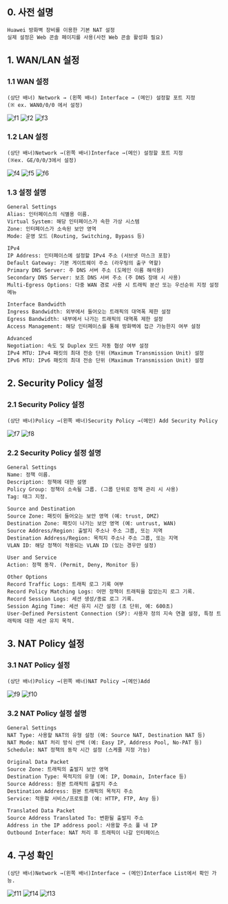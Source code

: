 ## 0. 사전 설명
```
Huawei 방화벽 장비를 이용한 기본 NAT 설정
실제 설정은 Web 콘솔 페이지를 사용(사전 Web 콘솔 활성화 필요)
```



## 1. WAN/LAN 설정
### 1.1 WAN 설정
```
(상단 배너) Network → (왼쪽 배너) Interface → (메인) 설정할 포트 지정
(※ ex. WAN0/0/0 에서 설정)
```
![f1](https://github.com/QubitSecurity/howto/blob/main/baremetal/Firewall/NAT%20Config/images/f1.png)
![f2](https://github.com/QubitSecurity/howto/blob/main/baremetal/Firewall/NAT%20Config/images/f2.png)
![f3](https://github.com/QubitSecurity/howto/blob/main/baremetal/Firewall/NAT%20Config/images/f3.png)

### 1.2 LAN 설정
```
(상단 배너)Network →(왼쪽 배너)Interface →(메인) 설정할 포트 지정 
(※ex. GE/0/0/3에서 설정)
```
![f4](https://github.com/QubitSecurity/howto/blob/main/baremetal/Firewall/NAT%20Config/images/f4.png)
![f5](https://github.com/QubitSecurity/howto/blob/main/baremetal/Firewall/NAT%20Config/images/f5.png)
![f6](https://github.com/QubitSecurity/howto/blob/main/baremetal/Firewall/NAT%20Config/images/f6.png)

### 1.3 설정 설명
```
General Settings 
Alias: 인터페이스의 식별용 이름.
Virtual System: 해당 인터페이스가 속한 가상 시스템
Zone: 인터페이스가 소속된 보안 영역
Mode: 운영 모드 (Routing, Switching, Bypass 등)

IPv4
IP Address: 인터페이스에 설정할 IPv4 주소 (서브넷 마스크 포함)
Default Gateway: 기본 게이트웨이 주소 (라우팅의 출구 역할)
Primary DNS Server: 주 DNS 서버 주소 (도메인 이름 해석용)
Secondary DNS Server: 보조 DNS 서버 주소 (주 DNS 장애 시 사용)
Multi-Egress Options: 다중 WAN 경로 사용 시 트래픽 분산 또는 우선순위 지정 설정 메뉴

Interface Bandwidth
Ingress Bandwidth: 외부에서 들어오는 트래픽의 대역폭 제한 설정
Egress Bandwidth: 내부에서 나가는 트래픽의 대역폭 제한 설정
Access Management: 해당 인터페이스를 통해 방화벽에 접근 가능한지 여부 설정

Advanced
Negotiation: 속도 및 Duplex 모드 자동 협상 여부 설정
IPv4 MTU: IPv4 패킷의 최대 전송 단위 (Maximum Transmission Unit) 설정
IPv6 MTU: IPv6 패킷의 최대 전송 단위 (Maximum Transmission Unit) 설정
```

## 2. Security Policy 설정
### 2.1 Security Policy 설정
```
(상단 배너)Policy →(왼쪽 배너)Security Policy →(메인) Add Security Policy
```
![f7](https://github.com/QubitSecurity/howto/blob/main/baremetal/Firewall/NAT%20Config/images/f7.png)
![f8](https://github.com/QubitSecurity/howto/blob/main/baremetal/Firewall/NAT%20Config/images/f8.png)

### 2.2 Security Policy 설정 설명
```
General Settings 
Name: 정책 이름.
Description: 정책에 대한 설명
Policy Group: 정책이 소속될 그룹. (그룹 단위로 정책 관리 시 사용)
Tag: 태그 지정. 

Source and Destination
Source Zone: 패킷이 들어오는 보안 영역 (예: trust, DMZ)
Destination Zone: 패킷이 나가는 보안 영역 (예: untrust, WAN)
Source Address/Region: 출발지 주소나 주소 그룹, 또는 지역
Destination Address/Region: 목적지 주소나 주소 그룹, 또는 지역
VLAN ID: 해당 정책이 적용되는 VLAN ID (있는 경우만 설정)

User and Service
Action: 정책 동작. (Permit, Deny, Monitor 등)

Other Options
Record Traffic Logs: 트래픽 로그 기록 여부
Record Policy Matching Logs: 어떤 정책이 트래픽을 잡았는지 로그 기록.
Record Session Logs: 세션 생성/종료 로그 기록.
Session Aging Time: 세션 유지 시간 설정 (초 단위, 예: 600초)
User-Defined Persistent Connection (SP): 사용자 정의 지속 연결 설정, 특정 트래픽에 대한 세션 유지 목적.

```


## 3. NAT Policy 설정
### 3.1 NAT Policy 설정
```
(상단 배너)Policy →(왼쪽 배너)NAT Policy →(메인)Add
```
![f9](https://github.com/QubitSecurity/howto/blob/main/baremetal/Firewall/NAT%20Config/images/f9.png)
![f10](https://github.com/QubitSecurity/howto/blob/main/baremetal/Firewall/NAT%20Config/images/f10.png)
### 3.2 NAT Policy 설정 설명
```
General Settings 
NAT Type: 사용할 NAT의 유형 설정 (예: Source NAT, Destination NAT 등)
NAT Mode: NAT 처리 방식 선택 (예: Easy IP, Address Pool, No-PAT 등)
Schedule: NAT 정책의 동작 시간 설정 (스케줄 지정 가능)

Original Data Packet 
Source Zone: 트래픽의 출발지 보안 영역
Destination Type: 목적지의 유형 (예: IP, Domain, Interface 등)
Source Address: 원본 트래픽의 출발지 주소
Destination Address: 원본 트래픽의 목적지 주소
Service: 적용할 서비스/프로토콜 (예: HTTP, FTP, Any 등)

Translated Data Packet 
Source Address Translated To: 변환될 출발지 주소
Address in the IP address pool: 사용할 주소 풀 내 IP
Outbound Interface: NAT 처리 후 트래픽이 나갈 인터페이스
```



## 4. 구성 확인
```
(상단 배너)Network →(왼쪽 배너)Interface → (메인)Interface List에서 확인 가능.
```
![f11](https://github.com/QubitSecurity/howto/blob/main/baremetal/Firewall/NAT%20Config/images/f11.png)
![f14](https://github.com/QubitSecurity/howto/blob/main/baremetal/Firewall/NAT%20Config/images/f14.png)
![f13](https://github.com/QubitSecurity/howto/blob/main/baremetal/Firewall/NAT%20Config/images/f13.png)
